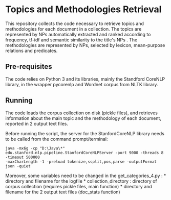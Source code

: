 # Topics and Methodologies Retrieval
This repository collects the code necessary to retrieve topics and methodologies for each document in a collection.
The topics are represented by NPs automatically extracted and ranked according to frequency, tf-idf and semantic similarity to the title's NPs .
The methodologies are represented by NPs, selected by lexicon, mean-purpose relations and predicates.

## Pre-requisites
The code relies on Python 3 and its libraries, mainly the Standford CoreNLP library, in the wrapper pycorenlp and Wordnet corpus from NLTK library.

## Running
The code loads the corpus collection on disk (pickle files),
and retrieves information about the main topic and the methodology of each document,
reported in 2 output text files.

Before running the script, the server for the StanfordCoreNLP library needs to be called from the command prompt/terminal:
```
java -mx6g -cp "D:\Java\*" edu.stanford.nlp.pipeline.StanfordCoreNLPServer -port 9000 -threads 8 -timeout 500000 
-maxCharLength -1 -preload tokenize,ssplit,pos,parse -outputFormat json -quiet
```
Moreover, some variables need to be changed in the get_categories_4.py :
    * directory and filename for the logfile 
    * collection_directory : directory of corpus collection (requires pickle files, main function) 
    * directory and filename for the 2 output text files (doc_stats  function)
